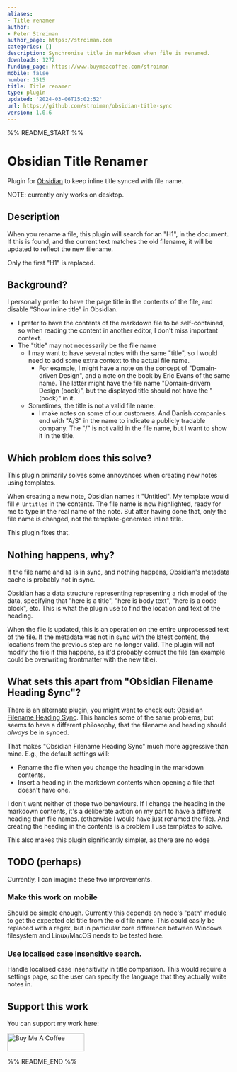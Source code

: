 ```yaml
---
aliases:
- Title renamer
author:
- Peter Strøiman
author_page: https://stroiman.com
categories: []
description: Synchronise title in markdown when file is renamed.
downloads: 1272
funding_page: https://www.buymeacoffee.com/stroiman
mobile: false
number: 1515
title: Title renamer
type: plugin
updated: '2024-03-06T15:02:52'
url: https://github.com/stroiman/obsidian-title-sync
version: 1.0.6
---
```


%% README_START %%

# Obsidian Title Renamer

Plugin for [Obsidian](https://obsidian.md) to keep inline title synced with file
name.

NOTE: currently only works on desktop.

## Description

When you rename a file, this plugin will search for an "H1", in the document. If
this is found, and the current text matches the old filename, it will be updated
to reflect the new filename.

Only the first "H1" is replaced.

## Background?

I personally prefer to have the page title in the contents of the file, and
disable "Show inline title" in Obsidian.

- I prefer to have the contents of the markdown file to be self-contained, so
  when reading the content in another editor, I don't miss important context.
- The "title" may not necessarily be the file name
  - I may want to have several notes with the same "title", so I would need to
    add some extra context to the actual file name.
    - For example, I might have a note on the concept of "Domain-driven Design",
      and a note on the book by Eric Evans of the same name. The latter might
      have the file name "Domain-drivern Design (book)", but the displayed title
      should not have the "(book)" in it. 
  - Sometimes, the title is not a valid file name.
    - I make notes on some of our customers. And Danish companies end with "A/S"
      in the name to indicate a publicly tradable company. The "/" is not valid
      in the file name, but I want to show it in the title.

## Which problem does this solve?

This plugin primarily solves some annoyances when creating new notes using
templates. 

When creating a new note, Obsidian names it "Untitled". My template would fill
`# Untitled` in the contents. The file name is now highlighted, ready for me to
type in the real name of the note. But after having done that, only the file
name is changed, not the template-generated inline title.

This plugin fixes that.

## Nothing happens, why?

If the file name and `h1` is in sync, and nothing happens, Obsidian's metadata
cache is probably not in sync.

Obsidian has a data structure representing representing a rich model of the
data, specifying that "here is a title", "here is body text", "here is a code
block", etc. This is what the plugin use to find the location and text of the 
heading.

When the file is updated, this is an operation on the entire unprocessed text of
the file. If the metadata was not in sync with the latest content, the locations
from the previous step are no longer valid. The plugin will not modify the file
if this happens, as it'd probably corrupt the file (an example could be
overwriting frontmatter with the new title).

## What sets this apart from "Obsidian Filename Heading Sync"?

There is an alternate plugin, you might want to check out:
[Obsidian Filename Heading Sync](https://github.com/dvcrn/obsidian-filename-heading-sync).
This handles some of the same problems, but seems to have a different 
philosophy, that the filename and heading should _always_ be in synced.

That makes "Obsidian Filename Heading Sync" much more aggressive than mine.
E.g., the default settings will:

- Rename the file when you change the heading in the markdown contents.
- Insert a heading in the markdown contents when opening a file that doesn't
  have one.

I don't want neither of those two behaviours. If I change the heading in the 
markdown contents, it's a deliberate action on my part to have a different 
heading than file names. (otherwise I would have just renamed the file). And
creating the heading in the contents is a problem I use templates to solve.

This also makes this plugin significantly simpler, as there are no edge

## TODO (perhaps)

Currently, I can imagine these two improvements.

### Make this work on mobile 

Should be simple enough. Currently this depends on node's "path" module to get
the expected old title from the old file name. This could easily be replaced
with a regex, but in particular core difference between Windows filesystem and
Linux/MacOS needs to be tested here.

### Use localised case insensitive search.

Handle localised case insensitivity in title comparison. This would require a
settings page, so the user can specify the language that they actually write
notes in.

## Support this work

You can support my work here:

<a href="https://www.buymeacoffee.com/stroiman" target="_blank"><img src="https://cdn.buymeacoffee.com/buttons/default-orange.png" alt="Buy Me A Coffee" height="41" width="174"></a>


%% README_END %%